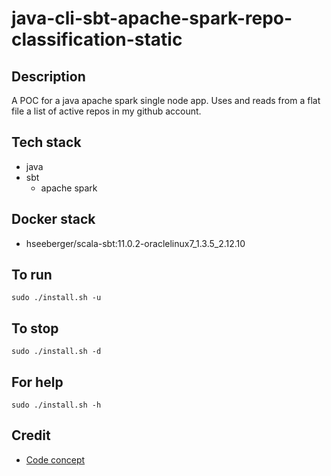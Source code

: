 # java-cli-sbt-apache-spark-repo-classification-static

## Description
A POC for a java apache spark single node app.
Uses and reads from a flat file a list of
active repos in my github account.

## Tech stack
- java
- sbt
  - apache spark

## Docker stack
- hseeberger/scala-sbt:11.0.2-oraclelinux7_1.3.5_2.12.10

## To run
`sudo ./install.sh -u`

## To stop
`sudo ./install.sh -d`

## For help
`sudo ./install.sh -h`

## Credit
- [Code concept](https://www.baeldung.com/apache-spark)
